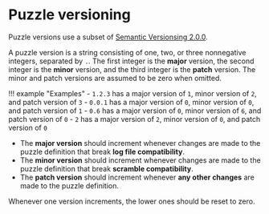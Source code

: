 # Puzzle versioning

Puzzle versions use a subset of [Semantic Versionsing 2.0.0](https://semver.org/).

A puzzle version is a string consisting of one, two, or three nonnegative integers, separated by `.`. The first integer is the **major** version, the second integer is the **minor** version, and the third integer is the **patch** version. The minor and patch versions are assumed to be zero when omitted.

!!! example "Examples"
    - `1.2.3` has a major version of `1`, minor version of `2`, and patch version of `3`
    - `0.0.1` has a major version of `0`, minor version of `0`, and patch version of `1`
    - `0.6` has a major version of `0`, minor version of `6`, and patch version of `0`
    - `2` has a major version of `2`, minor version of `0`, and patch version of `0`

- The **major version** should increment whenever changes are made to the puzzle definition that break **log file compatibility**.
- The **minor version** should increment whenever changes are made to the puzzle definition that break **scramble compatibility**.
- The **patch version** should increment whenever **any other changes** are made to the puzzle definition.

Whenever one version increments, the lower ones should be reset to zero.
